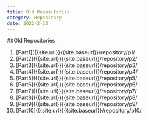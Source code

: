 ```yaml
---
title: Old Repositories
category: Repository
date: 2022-2-23
---
```


##Old Repositories

1. [Part1]({{site.url}}{{site.baseurl}}/repository/p1/
2. [Part2]({{site.url}}{{site.baseurl}}/repository/p2/
3. [Part3]({{site.url}}{{site.baseurl}}/repository/p3/
4. [Part4]({{site.url}}{{site.baseurl}}/repository/p4/
5. [Part5]({{site.url}}{{site.baseurl}}/repository/p5/
6. [Part6]({{site.url}}{{site.baseurl}}/repository/p6/
7. [Part7]({{site.url}}{{site.baseurl}}/repository/p7/
8. [Part8]({{site.url}}{{site.baseurl}}/repository/p8/
9. [Part9]({{site.url}}{{site.baseurl}}/repository/p9/
10. [Part10]({{site.url}}{{site.baseurl}}/repository/p10/
